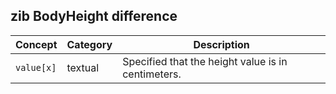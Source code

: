 ## zib BodyHeight difference

| Concept         | Category          | Description                             | 
|-----------------|-------------------|-----------------------------------------|
|`value[x]` | textual | Specified that the height value is in centimeters. | 
